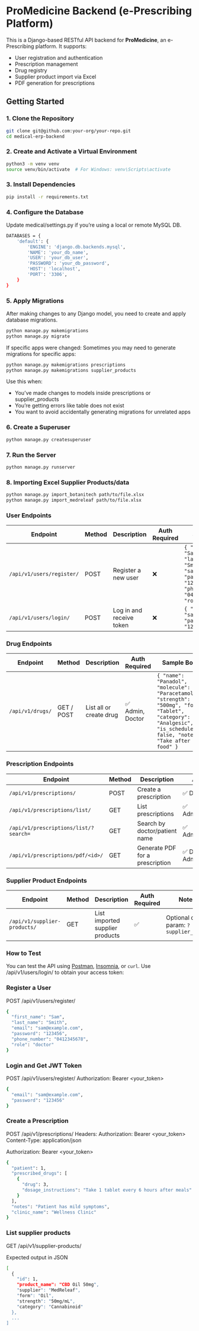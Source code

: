 # ProMedicine Backend (e-Prescribing Platform)

This is a Django-based RESTful API backend for **ProMedicine**, an e-Prescribing platform. It supports:

- User registration and authentication
- Prescription management
- Drug registry
- Supplier product import via Excel
- PDF generation for prescriptions

## Getting Started

### 1. Clone the Repository

```bash
git clone git@github.com:your-org/your-repo.git
cd medical-erp-backend
```

### 2. Create and Activate a Virtual Environment

```bash
python3 -m venv venv
source venv/bin/activate  # For Windows: venv\Scripts\activate
```

### 3. Install Dependencies

```bash
pip install -r requirements.txt
```

### 4. Configure the Database
Update medical/settings.py if you’re using a local or remote MySQL DB.
```bash
DATABASES = {
    'default': {
        'ENGINE': 'django.db.backends.mysql',
        'NAME': 'your_db_name',
        'USER': 'your_db_user',
        'PASSWORD': 'your_db_password',
        'HOST': 'localhost',
        'PORT': '3306',
    }
}
```

### 5. Apply Migrations
After making changes to any Django model, you need to create and apply database migrations.
```bash
python manage.py makemigrations
python manage.py migrate
```

If specific apps were changed:
Sometimes you may need to generate migrations for specific apps:
```bash
python manage.py makemigrations prescriptions
python manage.py makemigrations supplier_products
```
Use this when:
- You’ve made changes to models inside prescriptions or supplier_products
- You’re getting errors like table does not exist
- You want to avoid accidentally generating migrations for unrelated apps


### 6. Create a Superuser 
```bash
python manage.py createsuperuser
```

### 7. Run the Server 
```bash
python manage.py runserver
```
### 8. Importing Excel Supplier Products/data
```bash
python manage.py import_botanitech path/to/file.xlsx
python manage.py import_medreleaf path/to/file.xlsx
```





### User Endpoints

| Endpoint                    | Method | Description                  | Auth Required | Sample Body                                                                                         |
|----------------------------|--------|------------------------------|----------------|------------------------------------------------------------------------------------------------------|
| `/api/v1/users/register/`  | POST   | Register a new user          | ❌              | `{ "first_name": "Sam", "last_name": "Smith", "email": "sam@example.com", "password": "123456", "phone_number": "0412345678", "role": "doctor" }` |
| `/api/v1/users/login/`     | POST   | Log in and receive token     | ❌              | `{ "email": "sam@example.com", "password": "123456" }`                                               |


### Drug Endpoints

| Endpoint         | Method     | Description             | Auth Required     | Sample Body                                                                                           |
|------------------|------------|-------------------------|--------------------|--------------------------------------------------------------------------------------------------------|
| `/api/v1/drugs/` | GET / POST | List all or create drug | ✅ Admin, Doctor    | `{ "name": "Panadol", "molecule": "Paracetamol", "strength": "500mg", "form": "Tablet", "category": "Analgesic", "is_schedule_8": false, "notes": "Take after food" }` |


### Prescription Endpoints

| Endpoint                                  | Method | Description                        | Auth Required            | Notes                                                            |
|-------------------------------------------|--------|------------------------------------|---------------------------|------------------------------------------------------------------|
| `/api/v1/prescriptions/`                  | POST   | Create a prescription              | ✅ Doctor only             |                                                                  |
| `/api/v1/prescriptions/list/`             | GET    | List prescriptions                 | ✅ Admin/Doctor/Patient    | Optional query: `?patient_name=`                                |
| `/api/v1/prescriptions/list/?search=`     | GET    | Search by doctor/patient name      | ✅ Admin/Doctor/Patient    | Example: `/api/v1/prescriptions/list/?search=smith`             |
| `/api/v1/prescriptions/pdf/<id>/`         | GET    | Generate PDF for a prescription    | ✅ Doctor (creator) / Admin| Replace `<id>` with prescription ID                              |

### Supplier Product Endpoints

| Endpoint                       | Method | Description                      | Auth Required | Notes                                          |
|--------------------------------|--------|----------------------------------|----------------|------------------------------------------------|
| `/api/v1/supplier-products/`   | GET    | List imported supplier products | ✅              | Optional query param: `?supplier_name=`        |


###  How to Test
You can test the API using [Postman](https://postman.com), [Insomnia](https://insomnia.rest), or `curl`.
Use /api/v1/users/login/ to obtain your access token:
### Register a User 
POST /api/v1/users/register/
```bash
{
  "first_name": "Sam",
  "last_name": "Smith",
  "email": "sam@example.com",
  "password": "123456",
  "phone_number": "0412345678",
  "role": "doctor"
}
```
### Login and Get JWT Token
POST /api/v1/users/register/
Authorization: Bearer <your_token>
```bash
{
  "email": "sam@example.com",
  "password": "123456"
}
```

### Create a Prescription
POST /api/v1/prescriptions/
Headers: 
Authorization: Bearer <your_token>
Content-Type: application/json

Authorization: Bearer <your_token>
```bash
{
  "patient": 1,
  "prescribed_drugs": [
    {
      "drug": 3,
      "dosage_instructions": "Take 1 tablet every 6 hours after meals"
    }
  ],
  "notes": "Patient has mild symptoms",
  "clinic_name": "Wellness Clinic"
}
```
### List supplier products
GET /api/v1/supplier-products/

Expected output in JSON
```bash
[
  {
    "id": 1,
    "product_name": "CBD Oil 50mg",
    "supplier": "MedReleaf",
    "form": "Oil",
    "strength": "50mg/mL",
    "category": "Cannabinoid"
  },
  ...
]
```
